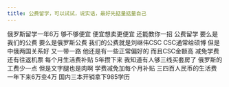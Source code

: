 ```yaml
---
title: 公费留学，可以试试，说实话，最好先掂量掂量自己 
---
```

俄罗斯留学一年6万
够不够便宜
便宜想卖更便宜
还能教你一招
公费留学
要么是我们的公费
要么是俄罗斯公费
我们的公费就是刘继伟CSC
CSC通常给硕博
但是中俄两国关系好
又一带一路
他还是有一些正常偏好的
而且CSC金额高
减免学费
还有往返机票
每个月生活费补贴
5年攒下来
我知道有人够三线买套房了
俄罗斯的工费少一点
但是文字腿也是肉啊
学费减免加每个月补贴
三四百人民币的生活费
一年下来6万变4万
国内三本开销拿下985学历

